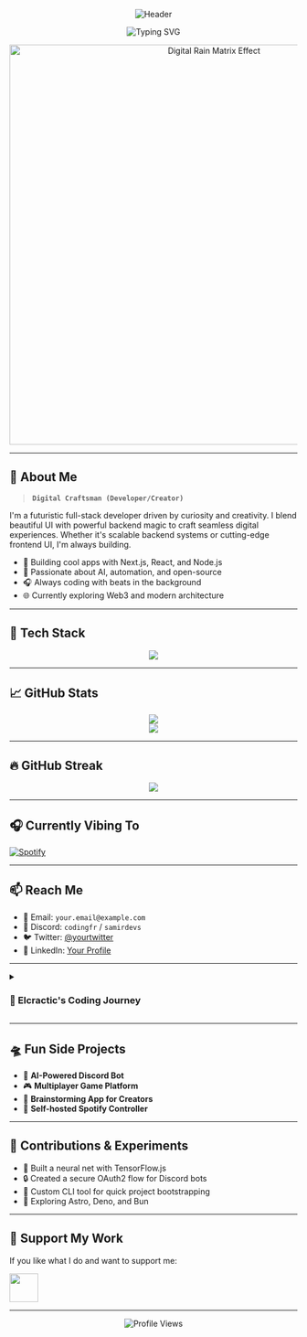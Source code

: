 <!-- 💫 COSMIC WAVE HEADER -->
<p align="center">
  <img src="https://capsule-render.vercel.app/api?type=waving&color=0:7E3ACE,100:00FFFF&height=280&section=header&text=Elcractic%20%2F%20CodingFR&fontSize=45&fontAlignY=40&animation=twinkling&fontColor=FFFFFF&desc=Full-Stack%20Galactic%20Developer&descSize=20&descAlignY=70" alt="Header"/>
</p>

<!-- ⌨️ TYPING TERMINAL ANIMATION -->
<p align="center">
  <img src="https://readme-typing-svg.demolab.com?font=Fira+Code&weight=700&size=24&duration=4000&pause=1000&color=00FFFF&center=true&vCenter=true&width=700&height=50&lines=👋+Welcome+to+my+cosmic+codebase!;🚀+Building+the+future+with+code;🌐+Exploring+the+digital+galaxy;🛠️+Crafting+cool+full-stack+apps" alt="Typing SVG" />
</p>

<!-- 🌠 COSMIC MATRIX EFFECT GIF (centered) -->
<p align="center">
  <img src="https://raw.githubusercontent.com/elcractic/elcractic/main/assets/cosmic-matrix.gif" width="700" alt="Digital Rain Matrix Effect" />
</p>





---

## 🧠 About Me

> **`Digital Craftsman (Developer/Creator)`**

I'm a futuristic full-stack developer driven by curiosity and creativity. I blend beautiful UI with powerful backend magic to craft seamless digital experiences. Whether it's scalable backend systems or cutting-edge frontend UI, I'm always building.

- 🧩 Building cool apps with Next.js, React, and Node.js  
- 🧠 Passionate about AI, automation, and open-source  
- 🎧 Always coding with beats in the background  
- 🌐 Currently exploring Web3 and modern architecture  

---

## 🚀 Tech Stack

<p align="center">
  <img src="https://skillicons.dev/icons?i=js,ts,py,java,html,css,nodejs,react,nextjs,mongodb,postgresql,docker,git,github,linux" />
</p>

---

## 📈 GitHub Stats

<p align="center">
  <img src="https://github-readme-stats.vercel.app/api?username=elcractic&show_icons=true&theme=tokyonight&border_radius=10&hide_border=false" />
  <br />
  <img src="https://github-readme-stats.vercel.app/api/top-langs/?username=elcractic&layout=compact&theme=tokyonight" />
</p>

---

## 🔥 GitHub Streak

<p align="center">
  <img src="https://streak-stats.demolab.com?user=elcractic&theme=tokyonight&border_radius=10" />
</p>

---

## 🎧 Currently Vibing To

[![Spotify](https://novatorem-elcractic.vercel.app/api/spotify)](https://open.spotify.com/user/samirdevs)

---

## 📫 Reach Me

- 📩 Email: `your.email@example.com`  
- 💬 Discord: `codingfr` / `samirdevs`  
- 🐦 Twitter: [@yourtwitter](https://twitter.com/yourtwitter)  
- 💼 LinkedIn: [Your Profile](https://linkedin.com/in/yourprofile)

---

<details>
 <summary><h3>🧬 Elcractic's Coding Journey</h3></summary>
 <p>
  I began my journey as a kid customizing my MySpace page and now I'm architecting full-scale web apps, automating workflows, and contributing to open source. Every line of code I write reflects a passion for precision and progress.  
  <br><br>
  My ultimate goal? Build tech that makes lives easier, smarter, and more enjoyable.
 </p>
</details>

---

## 🛸 Fun Side Projects

- 🔗 **AI-Powered Discord Bot**  
- 🎮 **Multiplayer Game Platform**  
- 🧠 **Brainstorming App for Creators**  
- 💽 **Self-hosted Spotify Controller**

---

## 🧪 Contributions & Experiments

- 🧠 Built a neural net with TensorFlow.js  
- 🔒 Created a secure OAuth2 flow for Discord bots  
- 🔧 Custom CLI tool for quick project bootstrapping  
- 🌌 Exploring Astro, Deno, and Bun

---

## 🖤 Support My Work

If you like what I do and want to support me:

<a href="https://www.buymeacoffee.com/elcractic">
  <img src="https://cdn.buymeacoffee.com/buttons/v2/default-yellow.png" height="50" />
</a>

---

<p align="center">
  <img src="https://komarev.com/ghpvc/?username=elcractic&style=flat-square&color=00FFFF" alt="Profile Views" />
</p>
